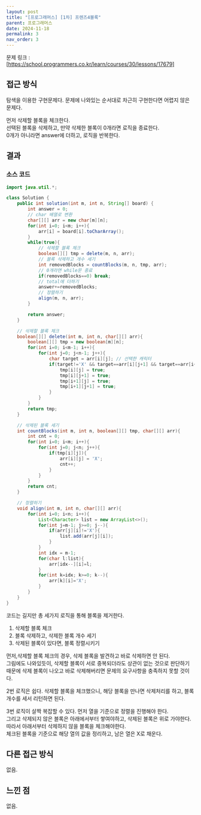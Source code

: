 ```yaml
---
layout: post
title: "[프로그래머스] [1차] 프렌즈4블록"
parent: 프로그래머스
date: 2024-11-18
permalink: 3
nav_order: 3
---
```


문제 링크 : [https://school.programmers.co.kr/learn/courses/30/lessons/17679]

## 접근 방식

탐색을 이용한 구현문제다. 문제에 나와있는 순서대로 차근히 구현한다면 어렵지 않은 문제다.

먼저 삭제할 블록을 체크한다.  
선택된 블록을 삭제하고, 만약 삭제한 블록이 0개라면 로직을 종료한다.  
0개가 아니라면 answer에 더하고, 로직을 반복한다.

## 결과

### 소스 코드

```java
import java.util.*;

class Solution {
    public int solution(int m, int n, String[] board) {
        int answer = 0;
        // char 배열로 변환
        char[][] arr = new char[m][n];
        for(int i=0; i<m; i++){
            arr[i] = board[i].toCharArray();
        }
        while(true){
            // 삭제할 블록 체크
            boolean[][] tmp = delete(m, n, arr);
            // 블록 삭제하고 개수 세기
            int removedBlocks = countBlocks(m, n, tmp, arr);
            // 0개라면 while문 종료
            if(removedBlocks==0) break;
            // total에 더하기
            answer+=removedBlocks;
            // 정렬하기
            align(m, n, arr);
        }

        return answer;
    }

    // 삭제할 블록 체크
    boolean[][] delete(int m, int n, char[][] arr){
        boolean[][] tmp = new boolean[m][n];
        for(int i=0; i<m-1; i++){
            for(int j=0; j<n-1; j++){
                char target = arr[i][j]; // 선택한 캐릭터
                if(target!='X' && target==arr[i][j+1] && target==arr[i+1][j] && target==arr[i+1][j+1]){
                    tmp[i][j] = true;
                    tmp[i][j+1] = true;
                    tmp[i+1][j] = true;
                    tmp[i+1][j+1] = true;
                }
            }
        }
        return tmp;
    }

    // 삭제된 블록 세기
    int countBlocks(int m, int n, boolean[][] tmp, char[][] arr){
        int cnt = 0;
        for(int i=0; i<m; i++){
            for(int j=0; j<n; j++){
                if(tmp[i][j]){
                    arr[i][j] = 'X';
                    cnt++;
                }
            }
        }
        return cnt;
    }

    // 정렬하기
    void align(int m, int n, char[][] arr){
        for(int i=0; i<n; i++){
            List<Character> list = new ArrayList<>();
            for(int j=m-1; j>=0; j--){
                if(arr[j][i]!='X'){
                    list.add(arr[j][i]);
                }
            }
            int idx = m-1;
            for(char l:list){
                arr[idx--][i]=l;
            }
            for(int k=idx; k>=0; k--){
                arr[k][i]='X';
            }
        }
    }
}
```

코드는 길지만 총 세가지 로직을 통해 블록을 제거한다.

1. 삭제할 블록 체크
2. 블록 삭제하고, 삭제한 블록 개수 세기
3. 삭제된 블록이 있다면, 블록 정렬시키기

먼저,삭제할 블록 체크의 경우, 삭제 블록을 발견하고 바로 삭제하면 안 된다.  
그림에도 나와있듯이, 삭제할 블록이 서로 중복되더라도 상관이 없는 것으로 판단하기 때문에 삭제 블록이 나오고 바로 삭제해버리면 문제의 요구사항을 충족하지 못할 것이다.

2번 로직은 쉽다. 삭제할 블록을 체크했으니, 해당 블록을 만나면 삭제처리를 하고, 블록 개수를 세서 리턴하면 된다.

3번 로직이 살짝 복잡할 수 있다. 먼저 열을 기준으로 정렬을 진행해야 한다.  
그리고 삭제되지 않은 블록은 아래에서부터 쌓여야하고, 삭제된 블록은 위로 가야한다. 따라서 아래서부터 삭제하지 않을 블록을 체크해야한다.  
체크된 블록을 기준으로 해당 열의 값을 정리하고, 남은 열은 X로 채운다.

## 다른 접근 방식

없음.

## 느낀 점

없음.

[https://school.programmers.co.kr/learn/courses/30/lessons/17679]: https://school.programmers.co.kr/learn/courses/30/lessons/17679
